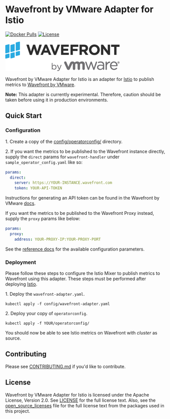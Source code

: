 # Wavefront by VMware Adapter for Istio

[![Docker Pulls](https://img.shields.io/docker/pulls/vmware/wavefront-adapter-for-istio.svg?logo=docker)](https://hub.docker.com/r/vmware/wavefront-adapter-for-istio/)
[![License](https://img.shields.io/badge/license-Apache--2.0-green.svg)](LICENSE)

<img alt="Wavefront by VMware" src="docs/images/logo.png">

Wavefront by VMware Adapter for Istio is an adapter for [Istio](https://istio.io)
to publish metrics to [Wavefront by VMware](https://www.wavefront.com/).

**Note:** This adapter is currently experimental. Therefore, caution should be
taken before using it in production environments.

## Quick Start

### Configuration

1\. Create a copy of the [config/operatorconfig/](config/operatorconfig/) directory.

2\. If you want the metrics to be published to the Wavefront instance directly, supply
the `direct` params for `wavefront-handler` under `sample_operator_config.yaml` like so:

```yaml
params:
  direct:
    server: https://YOUR-INSTANCE.wavefront.com
    token: YOUR-API-TOKEN
```

Instructions for generating an API token can be found in the Wavefront by VMware
[docs](https://docs.wavefront.com/wavefront_api.html#generating-an-api-token).

If you want the metrics to be published to the Wavefront Proxy instead, supply
the `proxy` params like below:

```yaml
params:
  proxy:
    address: YOUR-PROXY-IP:YOUR-PROXY-PORT
```

See the [reference docs](https://preliminary.istio.io/docs/reference/config/policy-and-telemetry/adapters/wavefront/)
for the available configuration parameters.

### Deployment

Please follow these steps to configure the Istio Mixer to publish metrics to
Wavefront using this adapter. These steps must be performed after
deploying [Istio](https://istio.io/docs/setup/kubernetes/quick-start/).

1\. Deploy the `wavefront-adapter.yaml`.

```shell
kubectl apply -f config/wavefront-adapter.yaml
```

2\. Deploy your copy of `operatorconfig`.

```shell
kubectl apply -f YOUR/operatorconfig/
```

You should now be able to see Istio metrics on Wavefront with _cluster_ as source.

## Contributing

Please see [CONTRIBUTING.md](CONTRIBUTING.md) if you'd like to contribute.

## License

Wavefront by VMware Adapter for Istio is licensed under the Apache License,
Version 2.0. See [LICENSE](LICENSE) for the full license text. Also, see the
[open_source_licenses](open_source_licenses) file for the full license text from
the packages used in this project.
